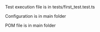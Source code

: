 Test execution file is in tests/first_test.test.ts <p>
Configuration is in main folder<p>
POM file is in main folder<p>

